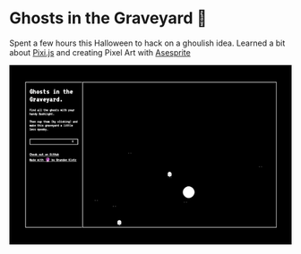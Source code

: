 # Ghosts in the Graveyard 👻

Spent a few hours this Halloween to hack on a ghoulish idea.
Learned a bit about [Pixi.js](http://pixijs.com) and creating Pixel Art with [Asesprite](https://www.aseprite.org/)

![Playing the Game](/assets/images/play.gif)
